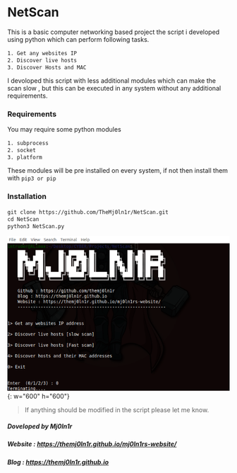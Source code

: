 # NetScan

This is a basic computer networking based project the script i developed using python which can perform following tasks.

	1. Get any websites IP
	2. Discover live hosts
	3. Discover Hosts and MAC


I devoloped this script with less additional modules which can make the scan slow , but this can be executed in any system without any additional requirements.

### Requirements

You may require some python modules

	1. subprocess
	2. socket
	3. platform

These modules will be pre installed on every system, if not then install them with `pip3 or pip`
### Installation

```text 
git clone https://github.com/TheMj0ln1r/NetScan.git
cd NetScan
python3 NetScan.py
```

![Preview](preview.png){: w="600" h="600"}

> If anything should be modified in the script please let me know.


##### Doveloped by Mj0ln1r
##### Website : https://themj0ln1r.github.io/mj0ln1rs-website/
##### Blog : https://themj0ln1r.github.io